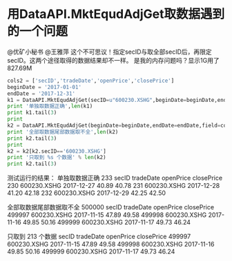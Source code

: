 # 用DataAPI.MktEqudAdjGet取数据遇到的一个问题

@优矿小秘书 @王雅萍
这个不可思议！指定secID与取全部secID后，再限定secID。这两个途径取得的数据结果却不一样。
是我的内存问题吗？显示1G用了827.69M 
```python
cols2 = ['secID','tradeDate','openPrice','closePrice']
beginDate = '2017-01-01'
endDate = '2017-12-31'
k1 = DataAPI.MktEqudAdjGet(secID=u"600230.XSHG",beginDate=beginDate,endDate=endDate,field=cols2,isOpen="1",pandas="1")
print '单独取数据正确',len(k1)
print k1.tail(3)
print
k2 = DataAPI.MktEqudAdjGet(beginDate=beginDate,endDate=endDate,field=cols2,isOpen="1",pandas="1")
print '全部取数据尾部数据取不全',len(k2)
print k2.tail(3)
print
k2 = k2[k2.secID=='600230.XSHG']
print '只取到 %s 个数据' % len(k2)
print k2.tail(3)
```
 测试运行的结果：
 单独取数据正确 233
           secID   tradeDate  openPrice  closePrice
230  600230.XSHG  2017-12-27      40.89       40.78
231  600230.XSHG  2017-12-28      41.20       42.18
232  600230.XSHG  2017-12-29      42.25       42.50

全部取数据尾部数据取不全 500000
              secID   tradeDate  openPrice  closePrice
499997  600230.XSHG  2017-11-15      47.89       49.58
499998  600230.XSHG  2017-11-16      49.85       50.16
499999  600230.XSHG  2017-11-17      49.73       46.24

只取到 213 个数据
              secID   tradeDate  openPrice  closePrice
499997  600230.XSHG  2017-11-15      47.89       49.58
499998  600230.XSHG  2017-11-16      49.85       50.16
499999  600230.XSHG  2017-11-17      49.73       46.24